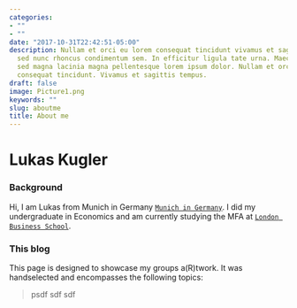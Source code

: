 ```yaml
---
categories:
- ""
- ""
date: "2017-10-31T22:42:51-05:00"
description: Nullam et orci eu lorem consequat tincidunt vivamus et sagittis magna
  sed nunc rhoncus condimentum sem. In efficitur ligula tate urna. Maecenas massa
  sed magna lacinia magna pellentesque lorem ipsum dolor. Nullam et orci eu lorem
  consequat tincidunt. Vivamus et sagittis tempus.
draft: false
image: Picture1.png
keywords: ""
slug: aboutme
title: About me
---
```


# Lukas Kugler

### Background

Hi, I am Lukas from Munich in Germany [`Munich in Germany`](https://www.google.com/maps/place/Munich,+Germany/data=!4m2!3m1!1s0x479e75f9a38c5fd9:0x10cb84a7db1987d?sa=X&ved=2ahUKEwjLrYml3tvzAhX6A2MBHaNpBgcQ8gF6BAhHEAE). I did my undergraduate in Economics and am currently studying the MFA at [`London Business School`](https://www.london.edu).

### This blog

This page is designed to showcase my groups a(R)twork. It was handselected and encompasses the following topics:
> psdf
> sdf
> sdf


